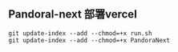## Pandoral-next 部署vercel

```shell
git update-index --add --chmod=+x run.sh
git update-index --add --chmod=+x PandoraNext
```
